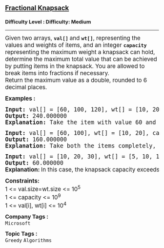 <h2><a href="https://www.geeksforgeeks.org/problems/fractional-knapsack-1587115620/1?page=1&difficulty=Medium&status=unsolved&sortBy=submissions">Fractional Knapsack</a></h2><h3>Difficulty Level : Difficulty: Medium</h3><hr><div class="problems_problem_content__Xm_eO"><p><span style="font-size: 14pt;">Given two arrays, <code><strong>val[]</strong></code><strong> </strong>and <strong><code>wt[]</code></strong>, representing the values and weights of items, and an integer <strong><code>capacity</code></strong> representing the maximum weight a knapsack can hold, determine the maximum total value that can be achieved by putting items in the knapsack. You are allowed to break items into fractions if necessary.</span><br><span style="font-family: -apple-system, BlinkMacSystemFont, 'Segoe UI', Roboto, Oxygen, Ubuntu, Cantarell, 'Open Sans', 'Helvetica Neue', sans-serif; font-size: 14pt;">Return the maximum value as a double, rounded to 6 decimal places.</span></p>
<p><span style="font-size: 14pt;"><strong>Examples :</strong></span></p>
<pre><span style="font-size: 14pt;"><strong>Input:</strong> val[] = [60, 100, 120], wt[] = [10, 20, 30], capacity = 50
<strong>Output: </strong>240.000000<strong>
Explanation: </strong>Take the item with value 60 and weight 10, value 100 and weight 20 and split the third item with value 120 and weight 30, to fit it into weight 20. so it becomes (120/30)*20=80, so the total value becomes 60+100+80.0=240.0 Thus, total maximum value of item we can have is 240.00 from the given capacity of sack. 
</span></pre>
<pre><span style="font-size: 14pt;"><strong>Input: </strong>val[] = [60, 100], wt[] = [10, 20], capacity = 50
<strong>Output: </strong>160.000000<strong>
Explanation: </strong>Take both the items completely, without breaking. Total maximum value of item we can have is 160.00 from the given capacity of sack.</span></pre>
<pre><span style="font-size: 14pt;"><strong>Input: </strong>val[] = [10, 20, 30], wt[] = [5, 10, 15], capacity = 100
<strong>Output: </strong>60.000000<br><strong style="font-family: -apple-system, BlinkMacSystemFont, 'Segoe UI', Roboto, Oxygen, Ubuntu, Cantarell, 'Open Sans', 'Helvetica Neue', sans-serif;">Explanation: </strong><span style="font-family: -apple-system, system-ui, Segoe UI, Roboto, Oxygen, Ubuntu, Cantarell, Open Sans, Helvetica Neue, sans-serif;">In this case, the knapsack capacity exceeds the combined weight of all items (5 + 10 + 15 = 30). Therefore, we can take all items completely, yielding a total maximum value of 10 + 20 + 30 = 60.000000.</span><br></span></pre>
<p><span style="font-size: 14pt;"><strong>Constraints:</strong><br>1 &lt;= val.size=wt.size &lt;= 10<sup>5</sup><br>1 &lt;= capacity &lt;= 10<sup>9</sup><br>1 &lt;= val[i], wt[i] &lt;= 10<sup>4</sup></span></p></div><p><span style=font-size:18px><strong>Company Tags : </strong><br><code>Microsoft</code>&nbsp;<br><p><span style=font-size:18px><strong>Topic Tags : </strong><br><code>Greedy</code>&nbsp;<code>Algorithms</code>&nbsp;